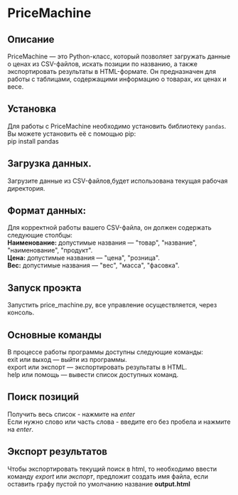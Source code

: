 # PriceMachine

## Описание
PriceMachine — это Python-класс, который позволяет загружать данные о ценах из CSV-файлов, искать позиции по названию, а также экспортировать результаты в HTML-формате. Он предназначен для работы с таблицами, содержащими информацию о товарах, их ценах и весе.

## Установка
Для работы с PriceMachine необходимо установить библиотеку `pandas`. Вы можете установить её с помощью pip:  
pip install pandas

## Загрузка данных.
Загрузите данные из CSV-файлов,будет использована текущая рабочая директория.

## Формат данных:
Для корректной работы вашего CSV-файла, он должен содержать следующие столбцы:  
**Наименование:** допустимые названия — "товар", "название", "наименование", "продукт".  
**Цена:** допустимые названия — "цена", "розница".  
**Вес:** допустимые названия — "вес", "масса", "фасовка".  

## Запуск проэкта
Запустить price_machine.py, все управление осуществляется, через консоль.

## Основные команды
В процессе работы программы доступны следующие команды:  
exit или выход — выйти из программы.  
export или экспорт — экспортировать результаты в HTML.  
help или помощь — вывести список доступных команд.  

## Поиск позиций
Получить весь список - нажмите на *enter*  
Если нужно слово или часть слова - введите его без пробела и нажмите на *enter*. 

## Экспорт результатов
Чтобы экспортировать текущий поиск в html, то необходимо ввести команду *export* или *экспорт*, предложит создать имя файла, если оставить графу пустой по умолчанию название **output.html**


